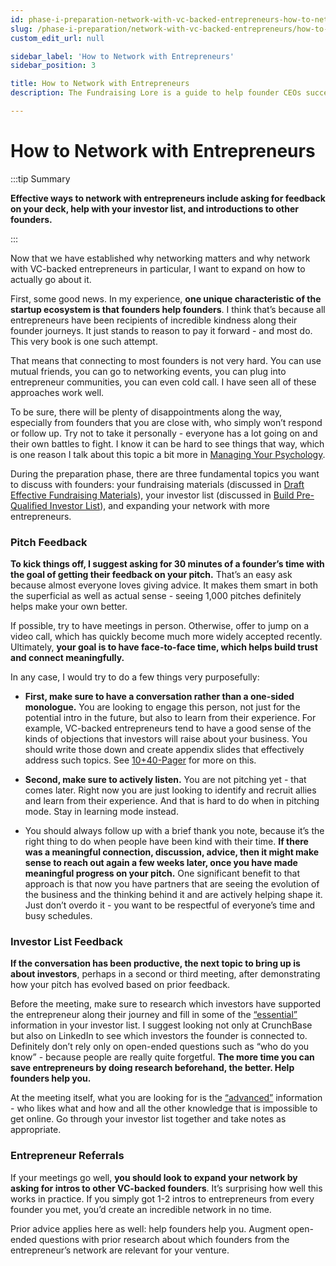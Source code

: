 ```yaml
---
id: phase-i-preparation-network-with-vc-backed-entrepreneurs-how-to-network-with-entrepreneurs
slug: /phase-i-preparation/network-with-vc-backed-entrepreneurs/how-to-network-with-entrepreneurs
custom_edit_url: null

sidebar_label: 'How to Network with Entrepreneurs'
sidebar_position: 3

title: How to Network with Entrepreneurs
description: The Fundraising Lore is a guide to help founder CEOs successfully raise early-stage VC financing from Silicon Valley investors.

---
```


# How to Network with Entrepreneurs

:::tip Summary

**Effective ways to network with entrepreneurs include asking for feedback on your deck, help with your investor list, and introductions to other founders.**

:::

Now that we have established why networking matters and why network with VC-backed entrepreneurs in particular, I want to expand on how to actually go about it.

First, some good news. In my experience, **one unique characteristic of the startup ecosystem is that founders help founders**. I think that’s because all entrepreneurs have been recipients of incredible kindness along their founder journeys. It just stands to reason to pay it forward - and most do. This very book is one such attempt.

That means that connecting to most founders is not very hard. You can use mutual friends, you can go to networking events, you can plug into entrepreneur communities, you can even cold call. I have seen all of these approaches work well. 

To be sure, there will be plenty of disappointments along the way, especially from founders that you are close with, who simply won’t respond or follow up. Try not to take it personally - everyone has a lot going on and their own battles to fight. I know it can be hard to see things that way, which is one reason I talk about this topic a bit more in [Managing Your Psychology](/managing-your-psychology).

During the preparation phase, there are three fundamental topics you want to discuss with founders: your fundraising materials (discussed in [Draft Effective Fundraising Materials](/phase-i-preparation/draft-effective-fundraising-materials)), your investor list (discussed in [Build Pre-Qualified Investor List](/phase-i-preparation/build-pre-qualified-investor-list)), and expanding your network with more entrepreneurs.

### Pitch Feedback

**To kick things off, I suggest asking for 30 minutes of a founder’s time with the goal of getting their feedback on your pitch.** That’s an easy ask because almost everyone loves giving advice. It makes them smart in both the superficial as well as actual sense - seeing 1,000 pitches definitely helps make your own better.

If possible, try to have meetings in person. Otherwise, offer to jump on a video call, which has quickly become much more widely accepted recently. Ultimately, **your goal is to have face-to-face time, which helps build trust and connect meaningfully.**

In any case, I would try to do a few things very purposefully:

* **First, make sure to have a conversation rather than a one-sided monologue.** You are looking to engage this person, not just for the potential intro in the future, but also to learn from their experience. For example, VC-backed entrepreneurs tend to have a good sense of the kinds of objections that investors will raise about your business. You should write those down and create appendix slides that effectively address such topics. See [10+40-Pager](/phase-i-preparation/draft-effective-fundraising-materials/ten-forty-pager-main-deck-appendix) for more on this.

* **Second, make sure to actively listen.** You are not pitching yet - that comes later. Right now you are just looking to identify and recruit allies and learn from their experience. And that is hard to do when in pitching mode. Stay in learning mode instead.

* You should always follow up with a brief thank you note, because it’s the right thing to do when people have been kind with their time. **If there was a meaningful connection, discussion, advice, then it might make sense to reach out again a few weeks later, once you have made meaningful progress on your pitch.** One significant benefit to that approach is that now you have partners that are seeing the evolution of the business and the thinking behind it and are actively helping shape it. Just don’t overdo it - you want to be respectful of everyone’s time and busy schedules.

### Investor List Feedback

**If the conversation has been productive, the next topic to bring up is about investors**, perhaps in a second or third meeting, after demonstrating how your pitch has evolved based on prior feedback.

Before the meeting, make sure to research which investors have supported the entrepreneur along their journey and fill in some of the [“essential”](/phase-i-preparation/build-pre-qualified-investor-list/essential-investor-pre-qualifications) information in your investor list. I suggest looking not only at CrunchBase but also on LinkedIn to see which investors the founder is connected to. Definitely don’t rely only on open-ended questions such as “who do you know” - because people are really quite forgetful. **The more time you can save entrepreneurs by doing research beforehand, the better. Help founders help you.**

At the meeting itself, what you are looking for is the [“advanced”](/phase-i-preparation/build-pre-qualified-investor-list/advanced-investor-pre-qualifications) information - who likes what and how and all the other knowledge that is impossible to get online. Go through your investor list together and take notes as appropriate. 

### Entrepreneur Referrals

If your meetings go well, **you should look to expand your network by asking for intros to other VC-backed founders**. It’s surprising how well this works in practice. If you simply got 1-2 intros to entrepreneurs from every founder you met, you’d create an incredible network in no time.

Prior advice applies here as well: help founders help you. Augment open-ended questions with prior research about which founders from the entrepreneur’s network are relevant for your venture.